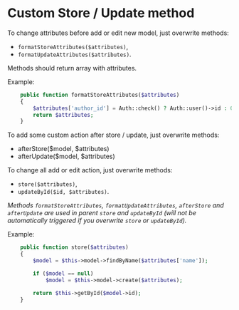 Custom Store / Update method
===

To change attributes before add or edit new model, just overwrite methods:
- `formatStoreAttributes($attributes)`,
- `formatUpdateAttributes($attributes)`.

Methods should return array with attributes.

Example:
```php
    public function formatStoreAttributes($attributes)
    {
        $attributes['author_id'] = Auth::check() ? Auth::user()->id : 0;
        return $attributes;
    }
```

To add some custom action after store / update, just overwrite methods:
- afterStore($model, $attributes)
- afterUpdate($model, $attributes)

To change all add or edit action, just overwrite methods:
- `store($attributes)`,
- `updateById($id, $attributes)`.

*Methods `formatStoreAttributes`, `formatUpdateAttributes`, `afterStore` and `afterUpdate` are used in parent `store` and `updateById` (will not be automatically triggered if you overwrite `store` or `updateById`).*

Example:
```php
    public function store($attributes)
    {
        $model = $this->model->findByName($attributes['name']);

        if ($model == null)
            $model = $this->model->create($attributes);

        return $this->getById($model->id);
    }
```
